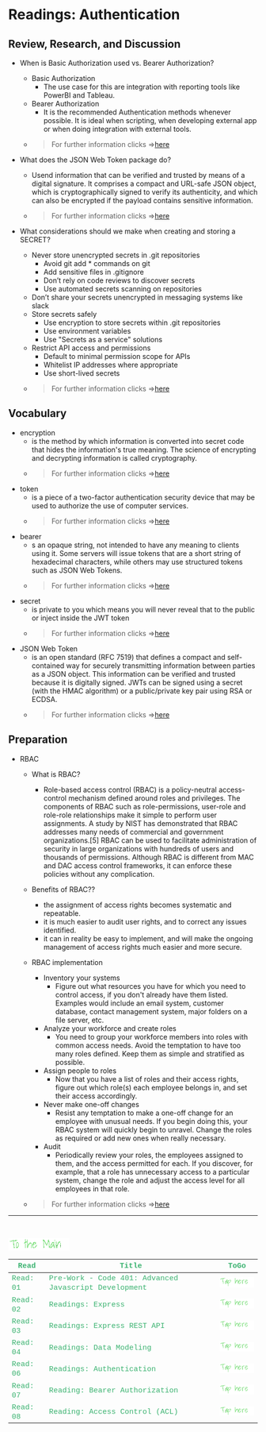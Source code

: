 # Readings: Authentication

## Review, Research, and Discussion

- When is Basic Authorization used vs. Bearer Authorization?
  - Basic Authorization
    - The use case for this are integration with reporting tools like PowerBI and Tableau.
  - Bearer Authorization
    - It is the recommended Authentication methods whenever possible. It is ideal when scripting, when developing external app or when doing integration with external tools.
  - > For further information clicks =>[here](https://community.mega.com/t5/REST-API/Basic-Auth-vs-Bearer-Token/td-p/23476)

- What does the JSON Web Token package do?
  - Usend information that can be verified and trusted by means of a digital signature. It comprises a compact and URL-safe JSON object, which is cryptographically signed to verify its authenticity, and which can also be encrypted if the payload contains sensitive information.
  - > For further information clicks =>[here](https://www.toptal.com/web/cookie-free-authentication-with-json-web-tokens-an-example-in-laravel-and-angularjs)

- What considerations should we make when creating and storing a SECRET?
  - Never store unencrypted secrets in .git repositories
    - Avoid git add * commands on git
    - Add sensitive files in .gitignore
    - Don’t rely on code reviews to discover secrets
    - Use automated secrets scanning on repositories
  - Don’t share your secrets unencrypted in messaging systems like slack
  - Store secrets safely
    - Use encryption to store secrets within .git repositories
    - Use environment variables
    - Use "Secrets as a service" solutions
  - Restrict API access and permissions
    - Default to minimal permission scope for APIs
    - Whitelist IP addresses where appropriate
    - Use short-lived secrets
  - > For further information clicks =>[here](https://blog.gitguardian.com/secrets-api-management/)

## Vocabulary

- encryption
  - is the method by which information is converted into secret code that hides the information's true meaning. The science of encrypting and decrypting information is called cryptography.
  - > For further information clicks =>[here](https://searchsecurity.techtarget.com/definition/encryption#:~:text=Encryption%20is%20the%20method%20by,encrypted%20data%20is%20called%20ciphertext.)  
- token
  -  is a piece of a two-factor authentication security device that may be used to authorize the use of computer services.
  - > For further information clicks =>[here](https://en.wikipedia.org/wiki/Software_token#:~:text=A%20software%20token%20(a.k.a.%20soft,phone%20and%20can%20be%20duplicated.))
- bearer 
  - s an opaque string, not intended to have any meaning to clients using it. Some servers will issue tokens that are a short string of hexadecimal characters, while others may use structured tokens such as JSON Web Tokens.
  - > For further information clicks =>[here](https://oauth.net/2/bearer-tokens/#:~:text=Bearer%20Tokens%20are%20the%20predominant,such%20as%20JSON%20Web%20Tokens.)
- secret
  - is private to you which means you will never reveal that to the public or inject inside the JWT token
  - > For further information clicks =>[here](https://medium.com/jspoint/so-what-the-heck-is-jwt-or-json-web-token-dca8bcb719a6#:~:text=JWT%20is%20created%20with%20a,key%20stored%20on%20the%20server.)
- JSON Web Token
  - is an open standard (RFC 7519) that defines a compact and self-contained way for securely transmitting information between parties as a JSON object. This information can be verified and trusted because it is digitally signed. JWTs can be signed using a secret (with the HMAC algorithm) or a public/private key pair using RSA or ECDSA.
  - > For further information clicks =>[here](https://jwt.io/introduction)


## Preparation

- RBAC
  - What is RBAC?
    - Role-based access control (RBAC) is a policy-neutral access-control mechanism defined around roles and privileges. The components of RBAC such as role-permissions, user-role and role-role relationships make it simple to perform user assignments. A study by NIST has demonstrated that RBAC addresses many needs of commercial and government organizations.[5] RBAC can be used to facilitate administration of security in large organizations with hundreds of users and thousands of permissions. Although RBAC is different from MAC and DAC access control frameworks, it can enforce these policies without any complication.

  - Benefits of RBAC??
    - the assignment of access rights becomes systematic and repeatable.
    - it is much easier to audit user rights, and to correct any issues identified.
    - it can in reality be easy to implement, and will make the ongoing management of access rights much easier and more secure.

  - RBAC implementation 
    - Inventory your systems
        - Figure out what resources you have for which you need to control access, if you don't already have them listed. Examples would include an email system, customer database, contact management system, major folders on a file server, etc. 
    - Analyze your workforce and create roles
        - You need to group your workforce members into roles with common access needs. Avoid the temptation to have too many roles defined. Keep them as simple and stratified as possible.
    - Assign people to roles
        - Now that you have a list of roles and their access rights, figure out which role(s) each employee belongs in, and set their access accordingly. 
    - Never make one-off changes
      - Resist any temptation to make a one-off change for an employee with unusual needs. If you begin doing this, your RBAC system will quickly begin to unravel. Change the roles as required or add new ones when really necessary. 
    - Audit
        - Periodically review your roles, the employees assigned to them, and the access permitted for each. If you discover, for example, that a role has unnecessary access to a particular system, change the role and adjust the access level for all employees in that role.  

  - > For further information clicks =>[here](https://www.csoonline.com/article/3060780/5-steps-to-simple-role-based-access-control.html)

---
<br>

[<img src="assets/main.gif">](README)
<br>

| <span style="font-family:Courier New; font-size:15px;color:rgb(60, 179, 113)"> **Read** </span> |  <span style="font-family:Courier New; font-size:15px;color:rgb(60, 179, 113)"> **Title** </span>  |   <span style="font-family:Courier New; font-size:15px;color:rgb(60, 179, 113)"> **ToGo** </span>  |
| ----------- | ----------- | ----------- |
| <span style="font-family:Courier New; font-size:15px;color:rgb(60, 179, 113)"> Read: 01 </span>      | <span style="font-family:Courier New; font-size:15px;color:rgb(60, 179, 113)">Pre-Work - Code 401: Advanced Javascript Development</span>       |[<img src="assets/taphere.gif">](class-01)|
| <span style="font-family:Courier New; font-size:15px;color:rgb(60, 179, 113)"> Read: 02 </span>      | <span style="font-family:Courier New; font-size:15px;color:rgb(60, 179, 113)">Readings: Express</span>       |[<img src="assets/taphere.gif">](class-02)|
| <span style="font-family:Courier New; font-size:15px;color:rgb(60, 179, 113)"> Read: 03 </span>      | <span style="font-family:Courier New; font-size:15px;color:rgb(60, 179, 113)">Readings: Express REST API</span>       |[<img src="assets/taphere.gif">](class-03)|
| <span style="font-family:Courier New; font-size:15px;color:rgb(60, 179, 113)"> Read: 04 </span>      | <span style="font-family:Courier New; font-size:15px;color:rgb(60, 179, 113)">Readings: Data Modeling</span>       |[<img src="assets/taphere.gif">](class-04)|
| <span style="font-family:Courier New; font-size:15px;color:rgb(60, 179, 113)"> Read: 06 </span>      | <span style="font-family:Courier New; font-size:15px;color:rgb(60, 179, 113)">Readings: Authentication</span>       |[<img src="assets/taphere.gif">](class-06)|
| <span style="font-family:Courier New; font-size:15px;color:rgb(60, 179, 113)"> Read: 07 </span>      | <span style="font-family:Courier New; font-size:15px;color:rgb(60, 179, 113)">Reading: Bearer Authorization</span>       |[<img src="assets/taphere.gif">](class-07)|
| <span style="font-family:Courier New; font-size:15px;color:rgb(60, 179, 113)"> Read: 08 </span>      | <span style="font-family:Courier New; font-size:15px;color:rgb(60, 179, 113)">Reading: Access Control (ACL)</span>       |[<img src="assets/taphere.gif">](class-08)|
